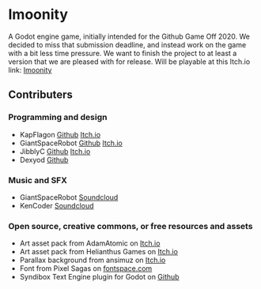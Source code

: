 # Imoonity
A Godot engine game, initially intended for the Github Game Off 2020. 
We decided to miss that submission deadline, and instead work on the game with a bit less time pressure. 
We want to finish the project to at least a version that we are pleased with for release. 
Will be playable at this Itch.io link: [Imoonity](https://kapflagon.itch.io/imoonity)

## Contributers 
### Programming and design
- KapFlagon [Github](https://github.com/KapFlagon) [Itch.io](https://kapflagon.itch.io/)
- GiantSpaceRobot [Github](https://github.com/GiantSpaceRobot) [Itch.io](https://giantspacerobot.itch.io/)
- JibblyC [Github](https://github.com/JibblyC) [Itch.io](https://yummyjibblybits.itch.io/)
- Dexyod [Github](https://github.com/Dexyod)

### Music and SFX
- GiantSpaceRobot [Soundcloud](https://soundcloud.com/paul-donovan-755480553)
- KenCoder [Soundcloud](https://soundcloud.com/ken-baker)

### Open source, creative commons, or free resources and assets
- Art asset pack from AdamAtomic on [Itch.io](https://adamatomic.itch.io/abandonauts)
- Art asset pack from Helianthus Games on [Itch.io](https://helianthus-games.itch.io/pixel-art-planets)
- Parallax background from ansimuz on [Itch.io](https://ansimuz.itch.io/mountain-dusk-parallax-background)
- Font from Pixel Sagas on [fontspace.com](https://www.fontspace.com/pixel-coleco-font-f21542)
- Syndibox Text Engine plugin for Godot on [Github](https://github.com/Sudospective/syndibox)
